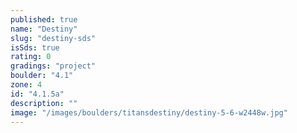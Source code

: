 ```yaml
---
published: true
name: "Destiny"
slug: "destiny-sds"
isSds: true
rating: 0
gradings: "project"
boulder: "4.1"
zone: 4
id: "4.1.5a"
description: ""
image: "/images/boulders/titansdestiny/destiny-5-6-w2448w.jpg"
---
```



